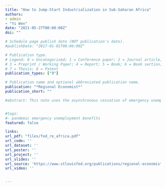 ```yaml
---
title: "How to Jump-Start Industrialization in Sub-Saharan Africa"
authors:
- admin
- "Yi Wen"
date: "2021-05-27T00:00:00Z"
doi: ""

# Schedule page publish date (NOT publication's date).
#publishDate: "2017-01-01T00:00:00Z"

# Publication type.
# Legend: 0 = Uncategorized; 1 = Conference paper; 2 = Journal article;
# 3 = Preprint / Working Paper; 4 = Report; 5 = Book; 6 = Book section;
# 7 = Thesis; 8 = Patent
publication_types: ["9"]

# Publication name and optional abbreviated publication name.
publication: "*Regional Economist*"
publication_short: ""

#abstract: This note uses the asynchronous cessation of emergency unemployment benefits (EUB) in 2021 to investigate the jobs impact of ending unemployment benefits. While some states stopped providing EUB in September, other states stopped in June and July. Using the ces- sation month as an instrument, we estimate the causal effect on employment of reducing un- employment rolls. In the first three months following a state’s program termination, for every 100 person reduction in beneficiaries, state employment causally increased by about 35 per- sons. The effect is statistically different from zero and robust to a wide array of alternative specifications.


#tags:
#- pandemic emergency unemployment benefits
featured: false

links:
url_pdf: "files/fed_re_africa.pdf"
url_code: ''
url_dataset: ''
url_poster: ''
url_project: ''
url_slides: ''
url_source: 'https://www.stlouisfed.org/publications/regional-economist/second-quarter-2021/how-jump-start-industrialization-sub-saharan-africa'
url_video: ''


---
```


